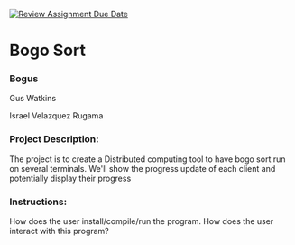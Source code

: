 [![Review Assignment Due Date](https://classroom.github.com/assets/deadline-readme-button-24ddc0f5d75046c5622901739e7c5dd533143b0c8e959d652212380cedb1ea36.svg)](https://classroom.github.com/a/SQs7pKlr)
# Bogo Sort

### Bogus

Gus Watkins

Israel Velazquez Rugama
       
### Project Description:

The project is to create a Distributed computing tool to have bogo sort run on several terminals. We'll show the progress update of each client and potentially display their progress
  
### Instructions:



How does the user install/compile/run the program.
How does the user interact with this program?



